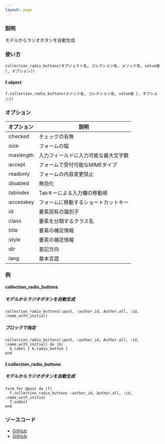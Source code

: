 ```yaml
---
layout: page
---
```

### 説明
モデルからラジオボタンを自動生成

### 使い方
    collection_radio_buttons(オブジェクト名, コレクション名, メソッド名, value値 [, オプション])

#### f.object
    f.collection_radio_buttons(メソッド名, コレクション名, value値 [, オプション])

### オプション

オプション   | 説明
---------- | ------------------
:checked   | チェックの有無
:size      | フォームの幅
:maxlength | 入力フィールドに入力可能な最大文字数
:accept    | フォームで受付可能なMIMEタイプ
:readonly  | フォームの内容変更禁止
:disabled  | 無効化
:tabindex  | Tabキーによる入力欄の移動順
:accesskey | フォームに移動するショートカットキー
:id        | 要素固有の識別子
:class     | 要素を分類するクラス名
:title     | 要素の補足情報
:style     | 要素の補足情報
:dir       | 表記方向
:lang      | 基本言語

### 例
#### collection_radio_buttons
##### モデルからラジオボタンを自動生成
    collection_radio_buttons(:post, :author_id, Author.all, :id, :name_with_initial)

##### ブロックで指定
    collection_radio_buttons(:post, :author_id, Author.all, :id, :name_with_initial) do |b|
      b.label { b.radio_button }
    end

#### f.collection_radio_buttons
##### モデルからラジオボタンを自動生成
    form_for @post do |f|
      f.collection_radio_buttons :author_id, Author.all, :id, :name_with_initial
      f.submit
    end

### ソースコード
* [GitHub](https://github.com/rails/rails/blob/f33d52c95217212cbacc8d5e44b5a8e3cdc6f5b3/actionview/lib/action_view/helpers/form_options_helper.rb#L673)
* [GitHub](https://github.com/rails/rails/blob/f33d52c95217212cbacc8d5e44b5a8e3cdc6f5b3/actionview/lib/action_view/helpers/form_options_helper.rb#L891)